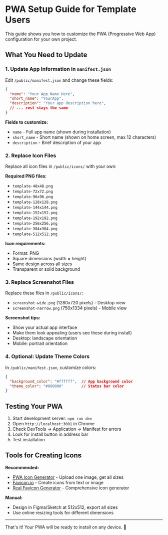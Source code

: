 # PWA Setup Guide for Template Users

This guide shows you how to customize the PWA (Progressive Web App) configuration for your own project.

## What You Need to Update

### 1. Update App Information in `manifest.json`

Edit `/public/manifest.json` and change these fields:

```json
{
  "name": "Your App Name Here",
  "short_name": "YourApp",
  "description": "Your app description here",
  // ... rest stays the same
}
```

**Fields to customize:**
- `name` - Full app name (shown during installation)
- `short_name` - Short name (shown on home screen, max 12 characters)
- `description` - Brief description of your app

### 2. Replace Icon Files

Replace all icon files in `/public/icons/` with your own:

**Required PNG files:**
- `template-48x48.png`
- `template-72x72.png`
- `template-96x96.png`
- `template-128x128.png`
- `template-144x144.png`
- `template-152x152.png`
- `template-192x192.png`
- `template-256x256.png`
- `template-384x384.png`
- `template-512x512.png`

**Icon requirements:**
- Format: PNG
- Square dimensions (width = height)
- Same design across all sizes
- Transparent or solid background

### 3. Replace Screenshot Files

Replace these files in `/public/icons/`:

- `screenshot-wide.png` (1280x720 pixels) - Desktop view
- `screenshot-narrow.png` (750x1334 pixels) - Mobile view

**Screenshot tips:**
- Show your actual app interface
- Make them look appealing (users see these during install)
- Desktop: landscape orientation
- Mobile: portrait orientation

### 4. Optional: Update Theme Colors

In `/public/manifest.json`, customize colors:

```json
{
  "background_color": "#ffffff",  // App background color
  "theme_color": "#000000"        // Status bar color
}
```

## Testing Your PWA

1. Start development server: `npm run dev`
2. Open `http://localhost:3001` in Chrome
3. Check DevTools → Application → Manifest for errors
4. Look for install button in address bar
5. Test installation

## Tools for Creating Icons

**Recommended:**
- [PWA Icon Generator](https://pwa-icon-generator.vercel.app) - Upload one image, get all sizes
- [Favicon.io](https://favicon.io/favicon-generator/) - Create icons from text or image
- [Real Favicon Generator](https://realfavicongenerator.net/) - Comprehensive icon generator

**Manual:**
- Design in Figma/Sketch at 512x512, export all sizes
- Use online resizing tools for different dimensions

---

That's it! Your PWA will be ready to install on any device. 🚀
